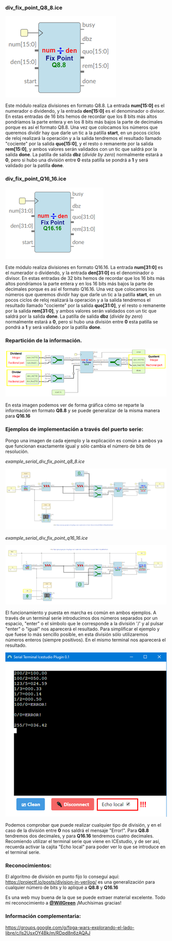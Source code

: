 ### div_fix_point_Q8_8.ice

![](https://github.com/Democrito/repositorios/blob/master/Maths/div_fix_point/images/div_fix_point_Q8_8.PNG)

Este módulo realiza divisiones en formato Q8.8. La entrada **num[15:0]** es el numerador o dividendo, y la entrada **den[15:0]** es el denominador o divisor. En estas entradas de 16 bits hemos de recordar que los 8 bits más altos pondríamos la parte entera y en los 8 bits más bajos la parte de decimales porque es así el formato Q8.8. Una vez que colocamos los números que queremos dividir hay que darle un tic a la patilla **start**, en un pocos ciclos de reloj realizará la operación y a la salida tendremos el resultado llamado "cociente" por la salida **quo[15:0]**, y el resto o remanente por la salida **rem[15:0]**, y ambos valores serán validados con un tic que saldrá por la salida **done**. La patilla de salida **dbz** (*divide by zero*) normalmente estará a **0**, pero si hubo una división entre **0** esta patilla se pondrá a **1** y será validado por la patilla **done**.

### div_fix_point_Q16_16.ice

![](https://github.com/Democrito/repositorios/blob/master/Maths/div_fix_point/images/div_fix_point_Q16_16.PNG)

Este módulo realiza divisiones en formato Q16.16. La entrada **num[31:0]** es el numerador o dividendo, y la entrada **den[31:0]** es el denominador o divisor. En estas entradas de 32 bits hemos de recordar que los 16 bits más altos pondríamos la parte entera y en los 16 bits más bajos la parte de decimales porque es así el formato Q16.16. Una vez que colocamos los números que queremos dividir hay que darle un tic a la patilla **start**, en un pocos ciclos de reloj realizará la operación y a la salida tendremos el resultado llamado "cociente" por la salida **quo[31:0]**, y el resto o remanente por la salida **rem[31:0]**, y ambos valores serán validados con un tic que saldrá por la salida **done**. La patilla de salida **dbz** (*divide by zero*) normalmente estará a **0**, pero si hubo una división entre **0** esta patilla se pondrá a **1** y será validado por la patilla **done**.

### Repartición de la información.

![](https://github.com/Democrito/repositorios/blob/master/Maths/div_fix_point/images/Inside_fix_point_Q8_8.png)

En esta imagen podemos ver de forma gráfica cómo se reparte la información en formato **Q8.8** y se puede generalizar de la misma manera para **Q16.16**


### Ejemplos de implementación a través del puerto serie:

Pongo una imagen de cada ejemplo y la explicación es común a ambos ya que funcionan exactamente igual y sólo cambia el número de bits de resolución.

*example_serial_div_fix_point_q8_8.ice*

![](https://github.com/Democrito/repositorios/blob/master/Maths/div_fix_point/images/example_serial_div_fix_point_q8_8.PNG)

*example_serial_div_fix_point_q16_16.ice*

![](https://github.com/Democrito/repositorios/blob/master/Maths/div_fix_point/images/example_serial_div_fix_point_q16_16.PNG)

El funcionamiento y puesta en marcha es común en ambos ejemplos. A través de un terminal serie introducimos dos números separados por un espacio, "enter" o el símbolo que le corresponde a la división '/' y al pulsar "enter" o "igual" nos aparecerá el resultado. Para simplificar el ejemplo y que fuese lo más sencillo posible, en esta división sólo utilizaremos números enteros (siempre positivos). En el mismo terminal nos aparecerá el resultado.

![](https://github.com/Democrito/repositorios/blob/master/Maths/div_fix_point/images/example_div_q8_8_serial_terminal.png)

Podemos comprobar que puede realizar cualquier tipo de división, y en el caso de la división entre **0** nos saldrá el mensaje "Error!". Para **Q8.8** tendremos dos decimales, y para **Q16.16** tendremos cuatro decimales. Recomiendo utilizar el terminal serie que viene en ICEstudio, y de ser así, recuerda activar la cajita "Echo local" para poder ver lo que se introduce en el terminal serie.

### Reconocimientos:

El algoritmo de división en punto fijo lo conseguí aquí: https://projectf.io/posts/division-in-verilog/ es una generalización para cualquier número de bits y lo apliqué a **Q8.8** y **Q16.16**

Es una web muy buena de la que se puede extraer material excelente. Todo mi reconocimiento a [**@WillGreen**](https://github.com/projf/projf-explore) ¡Muchísimas gracias!

### Información complementaria:

https://groups.google.com/g/fpga-wars-explorando-el-lado-libre/c/Is2UsxOY4Bk/m/RDpd8n6zAQAJ
